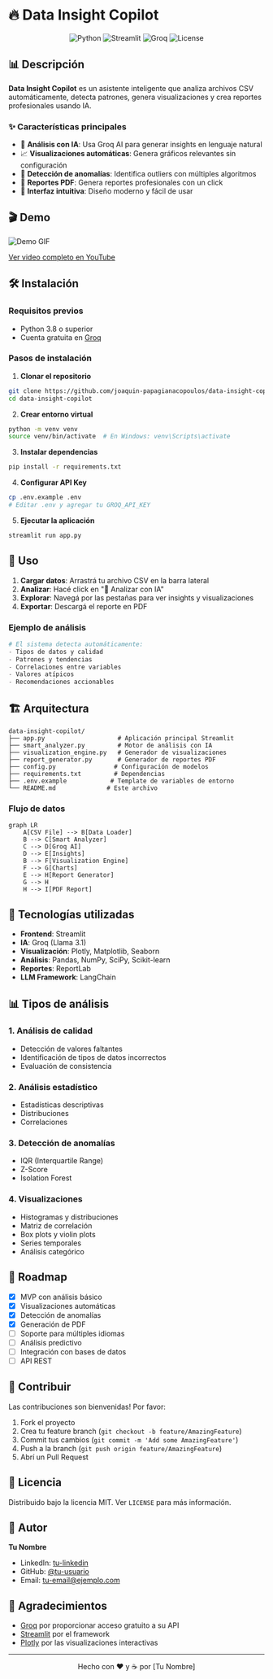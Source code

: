 # 🔥 Data Insight Copilot

<div align="center">
  <img src="https://img.shields.io/badge/Python-3.8+-blue.svg" alt="Python">
  <img src="https://img.shields.io/badge/Streamlit-1.32.0-red.svg" alt="Streamlit">
  <img src="https://img.shields.io/badge/AI-Groq-green.svg" alt="Groq">
  <img src="https://img.shields.io/badge/License-MIT-yellow.svg" alt="License">
</div>

## 📊 Descripción

**Data Insight Copilot** es un asistente inteligente que analiza archivos CSV automáticamente, detecta patrones, genera visualizaciones y crea reportes profesionales usando IA.

### ✨ Características principales

- 🧠 **Análisis con IA**: Usa Groq AI para generar insights en lenguaje natural
- 📈 **Visualizaciones automáticas**: Genera gráficos relevantes sin configuración
- 🎯 **Detección de anomalías**: Identifica outliers con múltiples algoritmos
- 📄 **Reportes PDF**: Genera reportes profesionales con un click
- 🚀 **Interfaz intuitiva**: Diseño moderno y fácil de usar

## 🎬 Demo

![Demo GIF](demo.gif)

[Ver video completo en YouTube](#)

## 🛠️ Instalación

### Requisitos previos
- Python 3.8 o superior
- Cuenta gratuita en [Groq](https://console.groq.com)

### Pasos de instalación

1. **Clonar el repositorio**
```bash
git clone https://github.com/joaquin-papagianacopoulos/data-insight-copilot.git
cd data-insight-copilot
```

2. **Crear entorno virtual**
```bash
python -m venv venv
source venv/bin/activate  # En Windows: venv\Scripts\activate
```

3. **Instalar dependencias**
```bash
pip install -r requirements.txt
```

4. **Configurar API Key**
```bash
cp .env.example .env
# Editar .env y agregar tu GROQ_API_KEY
```

5. **Ejecutar la aplicación**
```bash
streamlit run app.py
```

## 📝 Uso

1. **Cargar datos**: Arrastrá tu archivo CSV en la barra lateral
2. **Analizar**: Hacé click en "🚀 Analizar con IA"
3. **Explorar**: Navegá por las pestañas para ver insights y visualizaciones
4. **Exportar**: Descargá el reporte en PDF

### Ejemplo de análisis

```python
# El sistema detecta automáticamente:
- Tipos de datos y calidad
- Patrones y tendencias
- Correlaciones entre variables
- Valores atípicos
- Recomendaciones accionables
```

## 🏗️ Arquitectura

```
data-insight-copilot/
├── app.py                    # Aplicación principal Streamlit
├── smart_analyzer.py         # Motor de análisis con IA
├── visualization_engine.py   # Generador de visualizaciones
├── report_generator.py       # Generador de reportes PDF
├── config.py                # Configuración de modelos
├── requirements.txt         # Dependencias
├── .env.example            # Template de variables de entorno
└── README.md              # Este archivo
```

### Flujo de datos

```mermaid
graph LR
    A[CSV File] --> B[Data Loader]
    B --> C[Smart Analyzer]
    C --> D[Groq AI]
    D --> E[Insights]
    B --> F[Visualization Engine]
    F --> G[Charts]
    E --> H[Report Generator]
    G --> H
    H --> I[PDF Report]
```

## 🤖 Tecnologías utilizadas

- **Frontend**: Streamlit
- **IA**: Groq (Llama 3.1)
- **Visualización**: Plotly, Matplotlib, Seaborn
- **Análisis**: Pandas, NumPy, SciPy, Scikit-learn
- **Reportes**: ReportLab
- **LLM Framework**: LangChain

## 📊 Tipos de análisis

### 1. Análisis de calidad
- Detección de valores faltantes
- Identificación de tipos de datos incorrectos
- Evaluación de consistencia

### 2. Análisis estadístico
- Estadísticas descriptivas
- Distribuciones
- Correlaciones

### 3. Detección de anomalías
- IQR (Interquartile Range)
- Z-Score
- Isolation Forest

### 4. Visualizaciones
- Histogramas y distribuciones
- Matriz de correlación
- Box plots y violin plots
- Series temporales
- Análisis categórico

## 🚀 Roadmap

- [x] MVP con análisis básico
- [x] Visualizaciones automáticas
- [x] Detección de anomalías
- [x] Generación de PDF
- [ ] Soporte para múltiples idiomas
- [ ] Análisis predictivo
- [ ] Integración con bases de datos
- [ ] API REST

## 🤝 Contribuir

Las contribuciones son bienvenidas! Por favor:

1. Fork el proyecto
2. Crea tu feature branch (`git checkout -b feature/AmazingFeature`)
3. Commit tus cambios (`git commit -m 'Add some AmazingFeature'`)
4. Push a la branch (`git push origin feature/AmazingFeature`)
5. Abrí un Pull Request

## 📄 Licencia

Distribuido bajo la licencia MIT. Ver `LICENSE` para más información.

## 👥 Autor

**Tu Nombre**
- LinkedIn: [tu-linkedin](https://linkedin.com/in/tu-linkedin)
- GitHub: [@tu-usuario](https://github.com/tu-usuario)
- Email: tu-email@ejemplo.com

## 🙏 Agradecimientos

- [Groq](https://groq.com) por proporcionar acceso gratuito a su API
- [Streamlit](https://streamlit.io) por el framework
- [Plotly](https://plotly.com) por las visualizaciones interactivas

---

<div align="center">
  Hecho con ❤️ y ☕ por [Tu Nombre]
</div>